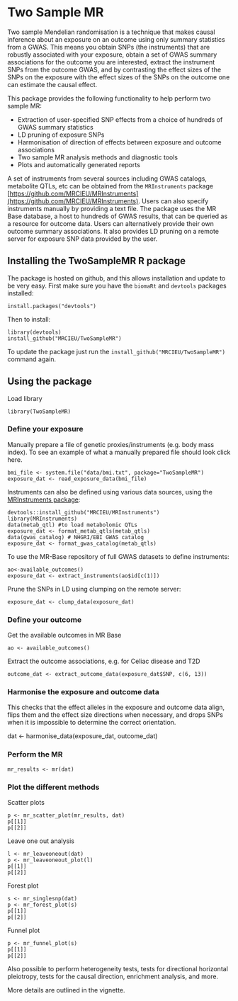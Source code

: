 # Two Sample MR

Two sample Mendelian randomisation is a technique that makes causal inference about an exposure on an outcome using only summary statistics from a GWAS. This means you obtain SNPs (the instruments) that are robustly associated with your exposure, obtain a set of GWAS summary associations for the outcome you are interested, extract the instrument SNPs from the outcome GWAS, and by contrasting the effect sizes of the SNPs on the exposure with the effect sizes of the SNPs on the outcome one can estimate the causal effect.

This package provides the following functionality to help perform two sample MR:

- Extraction of user-specified SNP effects from a choice of hundreds of GWAS summary statistics
- LD pruning of exposure SNPs
- Harmonisation of direction of effects between exposure and outcome associations
- Two sample MR analysis methods and diagnostic tools
- Plots and automatically generated reports

A set of instruments from several sources including GWAS catalogs, metabolite QTLs, etc can be obtained from the `MRInstruments` package [https://github.com/MRCIEU/MRInstruments](https://github.com/MRCIEU/MRInstruments). Users can also specify instruments manually by providing a text file. The package uses the MR Base database, a host to hundreds of GWAS results, that can be queried as a resource for outcome data. Users can alternatively provide their own outcome summary associations. It also provides LD pruning on a remote server for exposure SNP data provided by the user. 

## Installing the TwoSampleMR R package

The package is hosted on github, and this allows installation and update to be very easy. First make sure you have the `biomaRt` and `devtools` packages installed:

    install.packages("devtools")

Then to install:

    library(devtools)
    install_github("MRCIEU/TwoSampleMR")

To update the package just run the `install_github("MRCIEU/TwoSampleMR")` command again.


## Using the package

Load library

    library(TwoSampleMR)

### Define your exposure

Manually prepare a file of genetic proxies/instruments (e.g. body mass index). To see an example of what a manually prepared file should look click here. 
    
    bmi_file <- system.file("data/bmi.txt", package="TwoSampleMR")
    exposure_dat <- read_exposure_data(bmi_file)

Instruments can also be defined using various data sources, using the [MRInstruments package](https://github.com/MRCIEU/MRInstruments): 

    devtools::install_github("MRCIEU/MRInstruments")
    library(MRInstruments)
    data(metab_qtl) #to load metabolomic QTLs
    exposure_dat <- format_metab_qtls(metab_qtls) 
    data(gwas_catalog) # NHGRI/EBI GWAS catalog
    exposure_dat <- format_gwas_catalog(metab_qtls) 
    
To use the MR-Base repository of full GWAS datasets to define instruments:
    
    ao<-available_outcomes() 
    exposure_dat <- extract_instruments(ao$id[c(1)]) 
    
Prune the SNPs in LD using clumping on the remote server:

    exposure_dat <- clump_data(exposure_dat)

### Define your outcome

Get the available outcomes in MR Base

    ao <- available_outcomes()

Extract the outcome associations, e.g. for Celiac disease and T2D
    
    outcome_dat <- extract_outcome_data(exposure_dat$SNP, c(6, 13))

### Harmonise the exposure and outcome data

This checks that the effect alleles in the exposure and outcome data align, flips them and the effect size directions when necessary, and drops SNPs when it is impossible to determine the correct orientation.

dat <- harmonise_data(exposure_dat, outcome_dat)

### Perform the MR
    
    mr_results <- mr(dat)

### Plot the different methods

Scatter plots

    p <- mr_scatter_plot(mr_results, dat)
    p[[1]]
    p[[2]]

Leave one out analysis

    l <- mr_leaveoneout(dat)
    p <- mr_leaveoneout_plot(l)
    p[[1]]
    p[[2]]

Forest plot

    s <- mr_singlesnp(dat)
    p <- mr_forest_plot(s)
    p[[1]]
    p[[2]]

Funnel plot

    p <- mr_funnel_plot(s)
    p[[1]]
    p[[2]]

Also possible to perform heterogeneity tests, tests for directional horizontal pleiotropy, tests for the causal direction, enrichment analysis, and more.

More details are outlined in the vignette.
